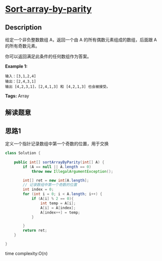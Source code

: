 # [Sort-array-by-parity][title]

## Description

给定一个非负整数数组 A，返回一个由 A 的所有偶数元素组成的数组，后面跟 A 的所有奇数元素。

你可以返回满足此条件的任何数组作为答案。

**Example 1:**

```
输入：[3,1,2,4]
输出：[2,4,3,1]
输出 [4,2,3,1]，[2,4,1,3] 和 [4,2,1,3] 也会被接受。
```

**Tags:** Array

## 解读题意

## 思路1 
定义一个指针记录数组中第一个奇数的位置，用于交换

```java
class Solution {
    
    public int[] sortArrayByParity(int[] A) {
        if (A == null || A.length == 0)
            throw new IllegalArgumentException();

        int[] ret = new int[A.length];
        // 记录数组中第一个奇数的位置
        int index = 0;
        for (int i = 0; i < A.length; i++) {
            if (A[i] % 2 == 0){
                int temp = A[i];
                A[i] = A[index];
                A[index++] = temp;
            }

        }
        return ret;
    }

}
```
time complexity:O(n)

[title]: https://leetcode-cn.com/problems/sort-array-by-parity/